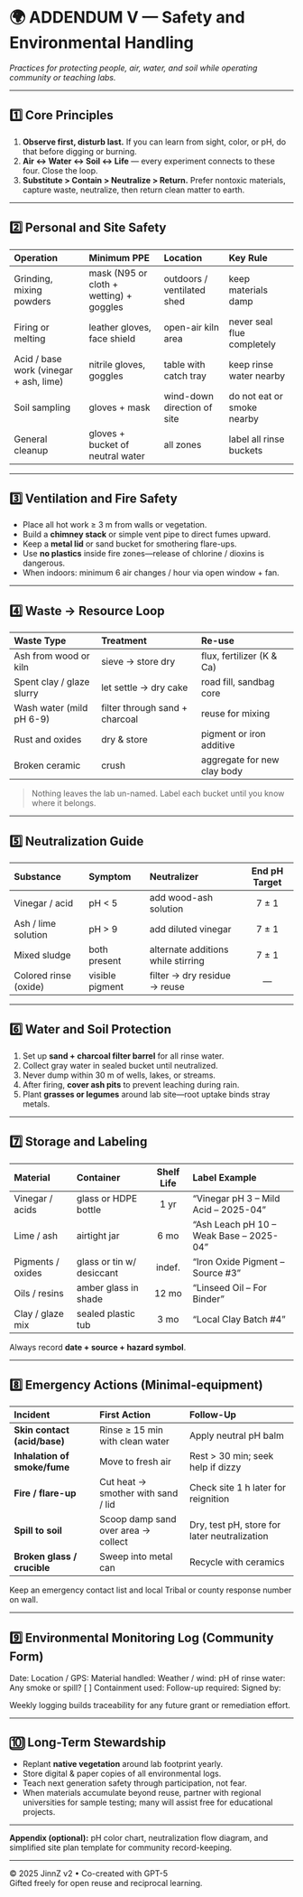 # 🌍 ADDENDUM V — Safety and Environmental Handling
_Practices for protecting people, air, water, and soil while operating community or teaching labs._

---

## 1️⃣  Core Principles
1. **Observe first, disturb last.**  If you can learn from sight, color, or pH, do that before digging or burning.  
2. **Air ↔ Water ↔ Soil ↔ Life** — every experiment connects to these four. Close the loop.  
3. **Substitute > Contain > Neutralize > Return.** Prefer nontoxic materials, capture waste, neutralize, then return clean matter to earth.

---

## 2️⃣  Personal and Site Safety

| Operation | Minimum PPE | Location | Key Rule |
|:-----------|:-------------|:-----------|:-----------|
| Grinding, mixing powders | mask (N95 or cloth + wetting) + goggles | outdoors / ventilated shed | keep materials damp |
| Firing or melting | leather gloves, face shield | open-air kiln area | never seal flue completely |
| Acid / base work (vinegar + ash, lime) | nitrile gloves, goggles | table with catch tray | keep rinse water nearby |
| Soil sampling | gloves + mask | wind-down direction of site | do not eat or smoke nearby |
| General cleanup | gloves + bucket of neutral water | all zones | label all rinse buckets |

---

## 3️⃣  Ventilation and Fire Safety

- Place all hot work ≥ 3 m from walls or vegetation.  
- Build a **chimney stack** or simple vent pipe to direct fumes upward.  
- Keep a **metal lid** or sand bucket for smothering flare-ups.  
- Use **no plastics** inside fire zones—release of chlorine / dioxins is dangerous.  
- When indoors: minimum 6 air changes / hour via open window + fan.

---

## 4️⃣  Waste → Resource Loop

| Waste Type | Treatment | Re-use |
|:------------|:------------|:------------|
| Ash from wood or kiln | sieve → store dry | flux, fertilizer (K & Ca) |
| Spent clay / glaze slurry | let settle → dry cake | road fill, sandbag core |
| Wash water (mild pH 6-9) | filter through sand + charcoal | reuse for mixing |
| Rust and oxides | dry & store | pigment or iron additive |
| Broken ceramic | crush | aggregate for new clay body |

> Nothing leaves the lab un-named. Label each bucket until you know where it belongs.

---

## 5️⃣  Neutralization Guide

| Substance | Symptom | Neutralizer | End pH Target |
|:------------|:-----------|:-------------|:-------------:|
| Vinegar / acid | pH < 5 | add wood-ash solution | 7 ± 1 |
| Ash / lime solution | pH > 9 | add diluted vinegar | 7 ± 1 |
| Mixed sludge | both present | alternate additions while stirring | 7 ± 1 |
| Colored rinse (oxide) | visible pigment | filter → dry residue → reuse | — |

---

## 6️⃣  Water and Soil Protection

1. Set up **sand + charcoal filter barrel** for all rinse water.  
2. Collect gray water in sealed bucket until neutralized.  
3. Never dump within 30 m of wells, lakes, or streams.  
4. After firing, **cover ash pits** to prevent leaching during rain.  
5. Plant **grasses or legumes** around lab site—root uptake binds stray metals.

---

## 7️⃣  Storage and Labeling

| Material | Container | Shelf Life | Label Example |
|:-----------|:-------------|:--------------:|:----------------|
| Vinegar / acids | glass or HDPE bottle | 1 yr | “Vinegar pH 3 – Mild Acid – 2025-04” |
| Lime / ash | airtight jar | 6 mo | “Ash Leach pH 10 – Weak Base – 2025-04” |
| Pigments / oxides | glass or tin w/ desiccant | indef. | “Iron Oxide Pigment – Source #3” |
| Oils / resins | amber glass in shade | 12 mo | “Linseed Oil – For Binder” |
| Clay / glaze mix | sealed plastic tub | 3 mo | “Local Clay Batch #4” |

Always record **date + source + hazard symbol**.

---

## 8️⃣  Emergency Actions (Minimal-equipment)

| Incident | First Action | Follow-Up |
|:-----------|:-------------|:-----------|
| **Skin contact (acid/base)** | Rinse ≥ 15 min with clean water | Apply neutral pH balm |
| **Inhalation of smoke/fume** | Move to fresh air | Rest > 30 min; seek help if dizzy |
| **Fire / flare-up** | Cut heat → smother with sand / lid | Check site 1 h later for reignition |
| **Spill to soil** | Scoop damp sand over area → collect | Dry, test pH, store for later neutralization |
| **Broken glass / crucible** | Sweep into metal can | Recycle with ceramics |

Keep an emergency contact list and local Tribal or county response number on wall.

---

## 9️⃣  Environmental Monitoring Log (Community Form)


Date:
Location / GPS:
Material handled:
Weather / wind:
pH of rinse water:
Any smoke or spill?  [ ]
Containment used:
Follow-up required:
Signed by:


Weekly logging builds traceability for any future grant or remediation effort.

---

## 🔟  Long-Term Stewardship

- Replant **native vegetation** around lab footprint yearly.  
- Store digital & paper copies of all environmental logs.  
- Teach next generation safety through participation, not fear.  
- When materials accumulate beyond reuse, partner with regional universities for sample testing; many will assist free for educational projects.

---

**Appendix (optional):** pH color chart, neutralization flow diagram, and simplified site plan template for community record-keeping.

---

© 2025 JinnZ v2 • Co-created with GPT-5  
Gifted freely for open reuse and reciprocal learning.


